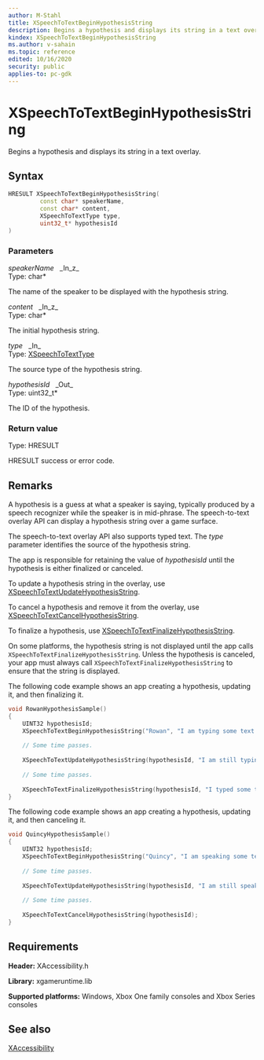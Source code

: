 ```yaml
---
author: M-Stahl
title: XSpeechToTextBeginHypothesisString
description: Begins a hypothesis and displays its string in a text overlay.
kindex: XSpeechToTextBeginHypothesisString
ms.author: v-sahain
ms.topic: reference
edited: 10/16/2020
security: public
applies-to: pc-gdk
---
```


# XSpeechToTextBeginHypothesisString  

Begins a hypothesis and displays its string in a text overlay.  

<a id="syntaxSection"></a>

## Syntax  

```cpp
HRESULT XSpeechToTextBeginHypothesisString(  
         const char* speakerName,  
         const char* content,  
         XSpeechToTextType type,  
         uint32_t* hypothesisId  
)  
```  

<a id="parametersSection"></a>

### Parameters  

*speakerName* &nbsp;&nbsp;\_In\_z\_  
Type: char\*  

The name of the speaker to be displayed with the hypothesis string.  

*content* &nbsp;&nbsp;\_In\_z\_  
Type: char\*  

The initial hypothesis string.  

*type* &nbsp;&nbsp;\_In\_  
Type: [XSpeechToTextType](../enums/xspeechtotexttype.md)  

The source type of the hypothesis string.  

*hypothesisId* &nbsp;&nbsp;\_Out\_  
Type: uint32_t\*  

The ID of the hypothesis.  

<a id="retvalSection"></a>

### Return value  

Type: HRESULT  

HRESULT success or error code.  

<a id="remarksSection"></a>

## Remarks  

A hypothesis is a guess at what a speaker is saying, typically produced by a speech recognizer while the speaker is in mid-phrase. The speech-to-text overlay API can display a hypothesis string over a game surface.  

The speech-to-text overlay API also supports typed text. The *type* parameter identifies the source of the hypothesis string.  

The app is responsible for retaining the value of *hypothesisId* until the hypothesis is either finalized or canceled.  

To update a hypothesis string in the overlay, use [XSpeechToTextUpdateHypothesisString](xspeechtotextupdatehypothesisstring.md).  

To cancel a hypothesis and remove it from the overlay, use [XSpeechToTextCancelHypothesisString](xspeechtotextcancelhypothesisstring.md).  

To finalize a hypothesis, use [XSpeechToTextFinalizeHypothesisString](xspeechtotextfinalizehypothesisstring.md).  

On some platforms, the hypothesis string is not displayed until the app calls `XSpeechToTextFinalizeHypothesisString`. Unless the hypothesis is canceled, your app must always call `XSpeechToTextFinalizeHypothesisString` to ensure that the string is displayed.  

The following code example shows an app creating a hypothesis, updating it, and then finalizing it.  

```cpp
void RowanHypothesisSample() 
{ 
    UINT32 hypothesisId; 
    XSpeechToTextBeginHypothesisString("Rowan", "I am typing some text.", XSpeechToTextType::Text, &hypothesisId); 
 
    // Some time passes. 
 
    XSpeechToTextUpdateHypothesisString(hypothesisId, "I am still typing some text."); 
 
    // Some time passes. 
 
    XSpeechToTextFinalizeHypothesisString(hypothesisId, "I typed some text. I am done typing."); 
} 
```

The following code example shows an app creating a hypothesis, updating it, and then canceling it.  

```cpp
void QuincyHypothesisSample() 
{ 
    UINT32 hypothesisId; 
    XSpeechToTextBeginHypothesisString("Quincy", "I am speaking some text.", XSpeechToTextType::Voice, &hypothesisId); 
 
    // Some time passes. 
 
    XSpeechToTextUpdateHypothesisString(hypothesisId, "I am still speaking some text."); 
 
    // Some time passes. 
 
    XSpeechToTextCancelHypothesisString(hypothesisId); 
} 
```

<a id="requirementsSection"></a>

## Requirements  

**Header:** XAccessibility.h  

**Library:** xgameruntime.lib  

**Supported platforms:** Windows, Xbox One family consoles and Xbox Series consoles  

<a id="seealsoSection"></a>

## See also  

[XAccessibility](../xaccessibility_members.md)  
  
